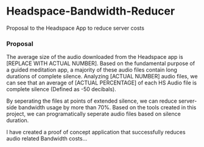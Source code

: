 # Headspace-Bandwidth-Reducer
Proposal to the Headspace App to reduce server costs

### Proposal

The average size of the audio downloaded from the Headspace app is [REPLACE WITH ACTUAL NUMBER].  Based on the fundamental purpose of a guided meditation app, a majority of these audio files contain long durations of complete silence.  Analyzing [ACTUAL NUMBER] audio files, we can see that an average of [ACTUAL PERCENTAGE] of each HS Audio file is complete silence (Defined as -50 decibals).

By seperating the files at points of extended silence, we can reduce server-side bandwidth usage by more than 70%.  Based on the tools created in this project, we can programatically seperate audio files based on silence duration.

I have created a proof of concept application that successfully reduces audio related Bandwidth costs...

